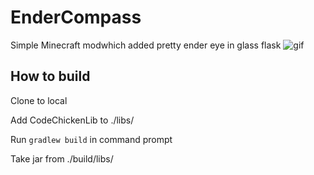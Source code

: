 # EnderCompass
Simple Minecraft modwhich added pretty ender eye in glass flask
![gif](https://i.gyazo.com/4b6bd887781d02497a946df817746d9d.gif)

## How to build
Clone to local

Add CodeChickenLib to ./libs/

Run `gradlew build` in command prompt

Take jar from ./build/libs/
